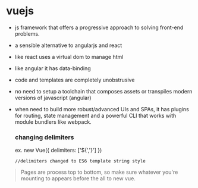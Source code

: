 # vuejs

- js framework that offers a progressive approach to solving front-end problems.
- a sensible alternative to angularjs and react
- like react uses a virtual dom to manage html
- like angular it has data-binding
- code and templates are completely unobstrusive
- no need to setup a toolchain that composes assets or transpiles modern versions of 
  javascript (angular) 
- when need to build more robust/advanced UIs and SPAs, it has plugins for routing,
  state management and a powerful CLI that works with module bundlers like webpack.

  ### changing delimiters

  ex.
      new Vue({
         delimiters: ['${','}']
      })

      //delimiters changed to ES6 template string style


> Pages are process top to bottom, so make sure whatever you're mounting to
> appears before the all to new vue.
